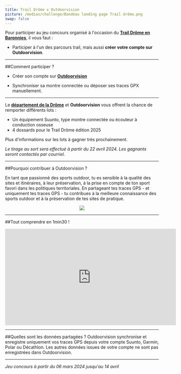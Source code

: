 ```yaml
---
title: Trail Drôme x Outdoorvision
picture: /medias/challenge/Bandeau landing page Trail drôme.png
swap: false
---
```


Pour participer au jeu concours organisé à l'occasion du **[Trail Drôme en Baronnies](https://www.traildrome.com/)**, il vous faut :

- Participer à l'un des parcours trail, mais aussi **créer votre compte sur Outdoorvision**.

---

##Comment participer ?

- Créer son compte sur **[Outdoorvision](https://staging-auth.outdoorvision.fr/auth/realms/PRNSN/protocol/openid-connect/registrations?client_id=back1-outdoorgeovision-prnsn&response_type=code&redirect_uri=https://staging-back.outdoorvision.fr/auth/done/&scope=openid)**

- Synchroniser sa montre connectée ou déposer ses traces GPX manuellement.
  
<participate></participate>

---

Le **[département de la Drôme](https://www.ladrome.fr)** et **Outdoorvision** vous offrent la chance de remporter différents lots : 

- Un équipement Suunto, type montre connectée ou écouteur à conduction osseuse
- 4 dossards pour le Trail Drôme édition 2025
  
Plus d'informations sur les lots à gagner très prochainement.


*Le tirage au sort sera effectué à partir du 22 avril 2024. Les gagnants seront contactés par courriel.*



------

##Pourquoi contribuer à Outdoorvision ?


En tant que passionné des sports outdoor, tu es sensible à la qualité des sites et itinéraires, à leur préservation, à la prise en compte de ton sport favori dans les politiques territoriales.
En partageant tes traces GPS - et uniquement tes traces GPS - tu contribues à la meilleure connaissance des sports outdoor et à la préservation de tes sites de pratique.


<p align="center">
  <img src="/medias/challenge/Contribue trail drome.png">
</p>

------

##Tout comprendre en 1min30 !
<p align="center">
<iframe width="560" height="315" src="https://www.youtube.com/embed/Sua7VDlhBs4" title="YouTube video player" frameborder="0" allow="accelerometer; autoplay; clipboard-write; encrypted-media; gyroscope; picture-in-picture" allowfullscreen></iframe>
</p>


---

##Quelles sont les données partagées ?
Outdoorvision synchronise et enregistre uniquement vos traces GPS depuis votre compte Suunto, Garmin, Polar ou Décathlon. Les autres données issues de votre compte ne sont pas enregistrées dans Outdoorvision.

---

*Jeu concours à partir du 06 mars 2024 jusqu'au 14 avril* 
<p></p>



